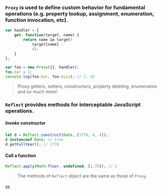 ### `Proxy` is used to define custom behavior for fundamental operations (e.g. property lookup, assignment, enumeration, function invocation, etc).

```JavaScript
var handler = {
    get: function(target, name) {
        return name in target?
            target[name] :
            42;
    }
};

var foo = new Proxy({}, handler);
foo.bar = 1;
console.log(foo.bar, foo.buzz); // 1, 42
```
> Proxy getters, setters, constructors, property deleting, enumeration and so much more!

### `Reflect` provides methods for interceptable JavaScript operations.
##### Invoke constructor

```JavaScript
let d = Reflect.construct(Date, [1776, 6, 4]);
d instanceof Date; // true
d.getFullYear(); // 1776
```

#### Call a function

```JavaScript
Reflect.apply(Math.floor, undefined, [1.75]); // 1
```
> The methods of `Reflect` object are the same as those of `Proxy`.

##### [`<<`](../README.md)
